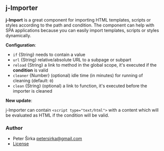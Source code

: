 ## j-Importer

__j-Import__ is a great component for importing HTML templates, scripts or styles according to the path and condition. The component can help with SPA applications because you can easily import templates, scripts or styles dynamically.

__Configuration__:

- `if` {String} needs to contain a value
- `url` {String} relative/absolute URL to a subpage or subpart
- `reload` {String} a link to method in the global scope, it's executed if the __condition__ is valid
- `cleaner` {Number} (optional) idle time (in minutes) for running of cleaning (default: `0`)
- `clean` {String} (optional) a link to function, it's executed before the importer is cleaned

__New update__:

j-Importer can contain `<script type="text/html">` with a content which will be evaluated as HTML if the condition will be valid.

### Author

- Peter Širka <petersirka@gmail.com>
- [License](https://www.totaljs.com/license/)